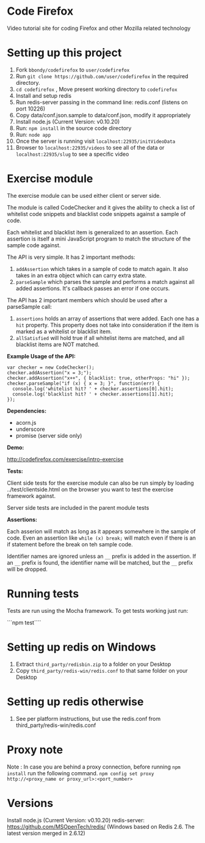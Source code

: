 Code Firefox
===========

Video tutorial site for coding Firefox and other Mozilla related technology

Setting up this project
=======================

1. Fork ```bbondy/codefirefox``` to ```user/codefirefox```
2. Run ```git clone https://github.com/user/codefirefox``` in the required directory.
3. ```cd codefirefox``` , Move present working directory to ```codefirefox```
4. Install and setup redis
5. Run redis-server passing in the command line: redis.conf (listens on port 10226)
6. Copy data/conf.json.sample to data/conf.json, modify it appropriately
7. Install node.js (Current Version: v0.10.20)
8. Run: ```npm install``` in the source code directory
9. Run: ```node app```
10. Once the server is running visit ```localhost:22935/initVideoData```
11. Browser to ```localhost:22935/videos``` to see all of the data or ```localhost:22935/slug``` to see a specific video


Exercise module
===============

The exercise module can be used either client or server side.

The module is called CodeChecker and it gives the ability to check
a list of whitelist code snippets and blacklist code snippets against
a sample of code.

Each whitelist and blacklist item is generalized to an assertion.
Each assertion is itself a mini JavaScript program to match the structure
of the sample code against.

The API is very simple. It has 2 important methods:

1. `addAssertion` which takes in a sample of code to match again. It also
   takes in an extra object which can carry extra state.
2. `parseSample` which parses the sample and performs a match against all
   added assertions.  It's callback passes an error if one occurs.

The API has 2 important members which should be used after a parseSample call:

1. `assertions` holds an array of assertions that were added. Each one has a `hit` property. This property does not take into consideration if the item is marked as a whitelist or blacklist item.
2. `allSatisfied` will hold true if all whitelist items are matched, and all blacklist items are NOT matched.

**Example Usage of the API:**

    var checker = new CodeChecker();
    checker.addAssertion("x = 3;");
    checker.addAssertion("x++", { blacklist: true, otherProps: "hi" });
    checker.parseSample("if (x) { x = 3; }", function(err) {
      console.log('whitelist hit? ' + checker.assertions[0].hit);
      console.log('blacklist hit? ' + checker.assertions[1].hit);
    });

**Dependencies:**

- acorn.js
- underscore
- promise (server side only)

**Demo:**

http://codefirefox.com/exercise/intro-exercise

**Tests:**

Client side tests for the exercise module can also be run simply by
loading ../test/clientside.html on the browser you want to test the exercise
framework against.

Server side tests are included in the parent module tests


**Assertions:**

Each asserion will match as long as it appears somewhere in the sample of
code.  Even an assertion like `while (x) break;`  will match even if there
is an if statement before the break on teh sample code.

Identifier names are ignored unless an `__` prefix is added in the assertion.
If an `__` prefix is found, the identifier name will be matched, but the `__` prefix will be dropped.

Running tests
=============

Tests are run using the Mocha framework. To get tests working just run:

```npm test````

Setting up redis on Windows
===========================

1. Extract `third_party/redisbin.zip` to a folder on your Desktop
2. Copy `third_party/redis-win/redis.conf` to that same folder on your Desktop

Setting up redis otherwise
===========================

1. See per platform instructions, but use the redis.conf from third_party/redis-win/redis.conf


Proxy note
==========

Note : In case you are behind a proxy connection, before running ```npm install``` run the following command.
```npm config set proxy http://<proxy_name or proxy_url>:<port_number>```

Versions
========

Install node.js (Current Version: v0.10.20)
redis-server: https://github.com/MSOpenTech/redis/ (Windows based on Redis 2.6. The latest version merged in 2.6.12)
